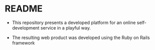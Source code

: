 # README

* This repository presents a developed platform for an online self-development service in a playful way.

* The resulting web product was developed using the Ruby on Rails framework
